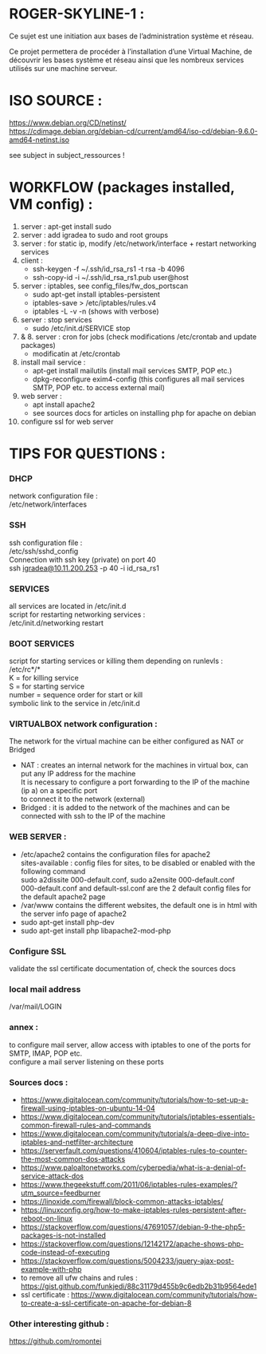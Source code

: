 # ROGER-SKYLINE-1 :<br/>

Ce sujet est une initiation aux bases de l’administration système et réseau.<br />

Ce projet permettera de procéder à l’installation d’une Virtual Machine, de découvrir les bases système et réseau ainsi que les nombreux services utilisés sur une machine serveur.<br />


# ISO SOURCE :<br />
https://www.debian.org/CD/netinst/ <br />
https://cdimage.debian.org/debian-cd/current/amd64/iso-cd/debian-9.6.0-amd64-netinst.iso<br />

see subject in subject_ressources ! <br />

# WORKFLOW (packages installed, VM config) : <br />
1. server : apt-get install sudo <br />
2. server : add igradea to sudo and root groups <br />
3. server : for static ip, modify /etc/network/interface + restart networking services
4. client : <br />
	- ssh-keygen -f ~/.ssh/id_rsa_rs1 -t rsa -b 4096 <br />
	- ssh-copy-id -i ~/.ssh/id_rsa_rs1.pub user@host <br />
5. server : iptables, see config_files/fw_dos_portscan <br />
	- sudo apt-get install iptables-persistent <br />
	- iptables-save > /etc/iptables/rules.v4 <br />
	- iptables -L -v -n (shows with verbose) <br />
6. server : stop services <br />
	- sudo /etc/init.d/SERVICE stop <br />
7. & 8. server : cron for jobs (check modifications /etc/crontab and update packages) <br />
	- modificatin at /etc/crontab <br />
9. install mail service : <br />
	- apt-get install mailutils (install mail services SMTP, POP etc.) <br />
	- dpkg-reconfigure exim4-config (this configures all mail services SMTP, POP etc. to access external mail) <br />
10. web server : <br /> 
	- apt install apache2 <br />
	- see sources docs for articles on installing php for apache on debian <br />
11. configure ssl for web server <br />

# TIPS FOR QUESTIONS : <br />

### DHCP<br />
network configuration file :<br />
/etc/network/interfaces<br />

### SSH<br />
ssh configuration file :<br />
/etc/ssh/sshd_config<br />
Connection with ssh key (private) on port 40<br />
ssh igradea@10.11.200.253 -p 40 -i id_rsa_rs1<br />

### SERVICES<br />
all services are located in /etc/init.d<br />
script for restarting networking services :<br />
/etc/init.d/networking restart <br />

### BOOT SERVICES<br />
script for starting services or killing them depending on runlevls :<br />
/etc/rc*/*<br />
K = for killing service<br />
S = for starting service<br />
number = sequence order for start or kill<br />
symbolic link to the service in /etc/init.d<br />

### VIRTUALBOX network configuration : <br />
The network for the virtual machine can be either configured as NAT or Bridged <br />
- NAT : creates an internal network for the machines in virtual box, can put any IP address for the machine <br />
		It is necessary to configure a port forwarding to the IP of the machine (ip a) on a specific port <br />
		to connect it to the network (external) <br />
- Bridged : it is added to the network of the machines and can be connected with ssh to the IP of the machine <br />

### WEB SERVER : <br />
- /etc/apache2 contains the configuration files for apache2 <br />
	sites-available : config files for sites, to be disabled or enabled with the following command <br />
	sudo a2dissite 000-default.conf, sudo a2ensite 000-default.conf <br />
	000-default.conf and default-ssl.conf are the 2 default config files for the default apache2 page <br />
- /var/www contains the different websites, the default one is in html with the server info page of apache2 <br />
- sudo apt-get install php-dev <br />
- sudo apt-get install php libapache2-mod-php <br /> 

### Configure SSL <br />
validate the ssl certificate documentation of, check the sources docs <br />

### local mail address <br />
/var/mail/LOGIN

### annex : 
to configure mail server, allow access with iptables to one of the ports for SMTP, IMAP, POP etc. <br />
configure a mail server listening on these ports <br />

### Sources docs :<br />
- https://www.digitalocean.com/community/tutorials/how-to-set-up-a-firewall-using-iptables-on-ubuntu-14-04 <br />
- https://www.digitalocean.com/community/tutorials/iptables-essentials-common-firewall-rules-and-commands <br />
- https://www.digitalocean.com/community/tutorials/a-deep-dive-into-iptables-and-netfilter-architecture <br />
- https://serverfault.com/questions/410604/iptables-rules-to-counter-the-most-common-dos-attacks <br />
- https://www.paloaltonetworks.com/cyberpedia/what-is-a-denial-of-service-attack-dos <br />
- https://www.thegeekstuff.com/2011/06/iptables-rules-examples/?utm_source=feedburner <br />
- https://linoxide.com/firewall/block-common-attacks-iptables/ <br/>
- https://linuxconfig.org/how-to-make-iptables-rules-persistent-after-reboot-on-linux <br />
- https://stackoverflow.com/questions/47691057/debian-9-the-php5-packages-is-not-installed <br />
- https://stackoverflow.com/questions/12142172/apache-shows-php-code-instead-of-executing <br />
- https://stackoverflow.com/questions/5004233/jquery-ajax-post-example-with-php <br />
- to remove all ufw chains and rules : https://gist.github.com/funkjedi/88c31179d455b9c6edb2b31b9564ede1 <br />
- ssl certificate : https://www.digitalocean.com/community/tutorials/how-to-create-a-ssl-certificate-on-apache-for-debian-8 <br />

### Other interesting github : <br />
https://github.com/romontei <br />

